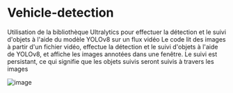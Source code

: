 # Vehicle-detection
Utilisation de la bibliothèque Ultralytics pour effectuer la détection et le suivi d'objets à l'aide du modèle YOLOv8 sur un flux vidéo
Le code lit des images à partir d'un fichier vidéo, effectue la détection et le suivi d'objets à l'aide de YOLOv8, et affiche les images annotées dans une fenêtre. Le suivi est persistant, ce qui signifie que les objets suivis seront suivis à travers les images

![image](https://github.com/Makkaoui-Mohammed/Vehicle-detection/assets/108239380/c9e97db3-a355-4cf9-9e74-ff799efb7717)

